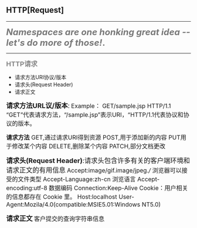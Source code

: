 ## HTTP[Request]
----
<font size=5 color="#797979">

__*Namespaces are one honking great idea -- let's do more of those!*.__
</font>

----

<font size=4 color="#888"> __HTTP请求__</font>

+ 请求方法URI协议/版本
+ 请求头(Request Header)
+ 请求正文

<font size=4> __请求方法URL议/版本__:</font>
<font size=3>Example： GET/sample.jsp HTTP/1.1
“GET”代表请求方法，“/sample.jsp”表示URI，“HTTP/1.1代表协议和协议的版本。</font>

<font size=3>__请求方法__
GET,通过请求URI得到资源
POST,用于添加新的内容
PUT用于修改某个内容
DELETE,删除某个内容
PATCH,部分文档更改</font>

<font size=4> __请求头(Request Header)__:请求头包含许多有关的客户端环境和请求正文的有用信息</font>
<font size=3>
Accept:image/gif.image/jpeg.*/*  浏览器可以接受的文件类型
Accept-Language:zh-cn  浏览语言
Accept-encoding:utf-8  数据编码
Connection:Keep-Alive
Cookie：用户相关的信息都存在 Cookie 里。
Host:localhost
User-Agent:Mozila/4.0(compatible:MSIE5.01:Windows NT5.0)
</font>

<font size=4> __请求正文__</font>
<font size=3>
客户提交的查询字符串信息
</font>


